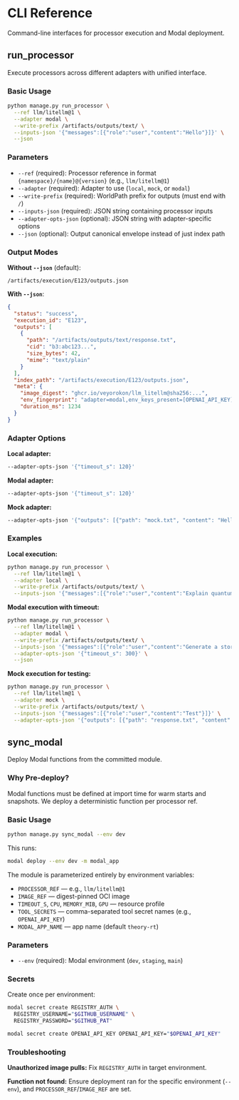 # CLI Reference

Command-line interfaces for processor execution and Modal deployment.

## run_processor

Execute processors across different adapters with unified interface.

### Basic Usage

```bash
python manage.py run_processor \
  --ref llm/litellm@1 \
  --adapter modal \
  --write-prefix /artifacts/outputs/text/ \
  --inputs-json '{"messages":[{"role":"user","content":"Hello"}]}' \
  --json
```

### Parameters

- `--ref` (required): Processor reference in format `{namespace}/{name}@{version}` (e.g., `llm/litellm@1`)
- `--adapter` (required): Adapter to use (`local`, `mock`, or `modal`)  
- `--write-prefix` (required): WorldPath prefix for outputs (must end with `/`)
- `--inputs-json` (required): JSON string containing processor inputs
- `--adapter-opts-json` (optional): JSON string with adapter-specific options
- `--json` (optional): Output canonical envelope instead of just index path

### Output Modes

**Without `--json`** (default):
```
/artifacts/execution/E123/outputs.json
```

**With `--json`**:
```json
{
  "status": "success",
  "execution_id": "E123", 
  "outputs": [
    {
      "path": "/artifacts/outputs/text/response.txt",
      "cid": "b3:abc123...",
      "size_bytes": 42,
      "mime": "text/plain"
    }
  ],
  "index_path": "/artifacts/execution/E123/outputs.json",
  "meta": {
    "image_digest": "ghcr.io/veyorokon/llm_litellm@sha256:...",
    "env_fingerprint": "adapter=modal,env_keys_present=[OPENAI_API_KEY],modal_env=dev",
    "duration_ms": 1234
  }
}
```

### Adapter Options

**Local adapter:**
```bash
--adapter-opts-json '{"timeout_s": 120}'
```

**Modal adapter:**
```bash
--adapter-opts-json '{"timeout_s": 120}'
```

**Mock adapter:**
```bash
--adapter-opts-json '{"outputs": [{"path": "mock.txt", "content": "Hello"}]}'
```

### Examples

**Local execution:**
```bash
python manage.py run_processor \
  --ref llm/litellm@1 \
  --adapter local \
  --write-prefix /artifacts/outputs/text/ \
  --inputs-json '{"messages":[{"role":"user","content":"Explain quantum computing"}], "model": "openai/gpt-4o-mini"}'
```

**Modal execution with timeout:**
```bash
python manage.py run_processor \
  --ref llm/litellm@1 \
  --adapter modal \
  --write-prefix /artifacts/outputs/text/ \
  --inputs-json '{"messages":[{"role":"user","content":"Generate a story"}]}' \
  --adapter-opts-json '{"timeout_s": 300}' \
  --json
```

**Mock execution for testing:**
```bash
python manage.py run_processor \
  --ref llm/litellm@1 \
  --adapter mock \
  --write-prefix /artifacts/outputs/text/ \
  --inputs-json '{"messages":[{"role":"user","content":"Test"}]}' \
  --adapter-opts-json '{"outputs": [{"path": "response.txt", "content": "Mock response"}]}'
```

## sync_modal

Deploy Modal functions from the committed module.

### Why Pre-deploy?

Modal functions must be defined at import time for warm starts and snapshots. We deploy a deterministic function per processor ref.

### Basic Usage

```bash
python manage.py sync_modal --env dev
```

This runs:
```bash
modal deploy --env dev -m modal_app
```

The module is parameterized entirely by environment variables:
- `PROCESSOR_REF` — e.g., `llm/litellm@1`
- `IMAGE_REF` — digest-pinned OCI image
- `TIMEOUT_S`, `CPU`, `MEMORY_MIB`, `GPU` — resource profile
- `TOOL_SECRETS` — comma-separated tool secret names (e.g., `OPENAI_API_KEY`)
- `MODAL_APP_NAME` — app name (default `theory-rt`)

### Parameters

- `--env` (required): Modal environment (`dev`, `staging`, `main`)

### Secrets

Create once per environment:
```bash
modal secret create REGISTRY_AUTH \
  REGISTRY_USERNAME="$GITHUB_USERNAME" \
  REGISTRY_PASSWORD="$GITHUB_PAT"

modal secret create OPENAI_API_KEY OPENAI_API_KEY="$OPENAI_API_KEY"
```

### Troubleshooting

**Unauthorized image pulls:** Fix `REGISTRY_AUTH` in target environment.

**Function not found:** Ensure deployment ran for the specific environment (`--env`), and `PROCESSOR_REF`/`IMAGE_REF` are set.
